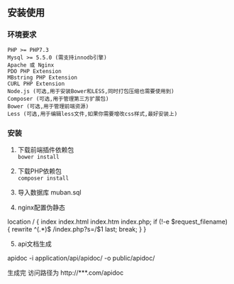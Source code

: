 ## **安装使用**
### **环境要求**
```
PHP >= PHP7.3
Mysql >= 5.5.0 (需支持innodb引擎)
Apache 或 Nginx
PDO PHP Extension
MBstring PHP Extension
CURL PHP Extension
Node.js (可选,用于安装Bower和LESS,同时打包压缩也需要使用到)
Composer (可选,用于管理第三方扩展包)
Bower (可选,用于管理前端资源)
Less (可选,用于编辑less文件,如果你需要增改css样式,最好安装上)
```
### **安装**
1. 下载前端插件依赖包  
`bower install`
2. 下载PHP依赖包  
`composer install`
3. 导入数据库  muban.sql

4. nginx配置伪静态

location / {
    index  index.html index.htm index.php;
    if (!-e $request_filename) {
        rewrite  ^(.*)$  /index.php?s=/$1  last;
        break;
    }
}

5. api文档生成

apidoc -i application/api/apidoc/ -o public/apidoc/

生成完 访问路径为 http://***.com/apidoc